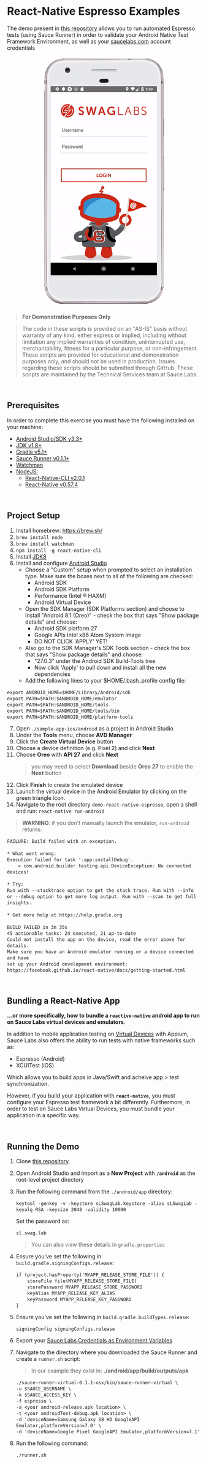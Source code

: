# React-Native Espresso Examples

The demo present in [this repository]() allows you to run automated Espresso tests (using Sauce Runner) in order to validate your Android Native Test Framework Environment, as well as your [saucelabs.com](www.saucelabs.com) account credentials

<p align="center">
<img src="assets/android-overview.gif"/>
</p>

> **For Demonstration Purposes Only**

> The code in these scripts is provided on an "AS-IS" basis without warranty of any kind, either express or implied, including without limitation any implied warranties of condition, uninterrupted use, merchantability, fitness for a particular purpose, or non-infringement. These scripts are provided for educational and demonstration purposes only, and should not be used in production. Issues regarding these scripts should be submitted through GitHub. These scripts are maintained by the Technical Services team at Sauce Labs.
 
<br />

## Prerequisites
In order to complete this exercise you must have the following installed on your machine:

* [Android Studio/SDK v3.3+](https://developer.android.com/studio)
* [JDK v1.8+](https://www.oracle.com/technetwork/java/javase/downloads/jdk8-downloads-2133151.html)
* [Gradle v5.1+](https://gradle.org/releases/)
* [Sauce Runner v0.1.1+](https://wiki.saucelabs.com/display/DOCS/Installing+Sauce+Runner+for+Virtual+Devices)
* [Watchman](https://facebook.github.io/watchman/docs/install.html)
* [NodeJS:](https://nodejs.org/en/download/)
    * [React-Native-CLI v2.0.1](https://www.npmjs.com/package/react-native-cli)
    * [React-Native v0.57.4](https://www.npmjs.com/package/react-native)

<br />

## Project Setup
1. Install homebrew: https://brew.sh/
2. `brew install node`
3. `brew install watchman`
4. `npm install -g react-native-cli`
5. Install [JDK8](https://www.oracle.com/technetwork/java/javase/downloads/jdk8-downloads-2133151.html)
6. Install and configure [Android Studio](https://developer.android.com/studio/#downloads)
    * Choose a "Custom" setup when prompted to select an installation type. Make sure the boxes next to all of the following are checked:
      - Android SDK
      - Android SDK Platform
      - Performance (Intel ® HAXM)
      - Android Virtual Device
    * Open the SDK Manager (SDK Platforms section) and choose to install "Android 8.1 (Oreo)" - check the box that says "Show package details" and choose:
      - Android SDK platform 27
      - Google APIs Intel x86 Atom System Image
      - DO NOT CLICK 'APPLY' YET!
    * Also go to the SDK Manager's SDK Tools section - check the box that says "Show package details" and choose:
      - "27.0.3" under the Android SDK Build-Tools tree
      - Now click 'Apply' to pull down and install all the new dependencies
    * Add the following lines to your $HOME/.bash_profile config file:
```
export ANDROID_HOME=$HOME/Library/Android/sdk
export PATH=$PATH:$ANDROID_HOME/emulator
export PATH=$PATH:$ANDROID_HOME/tools
export PATH=$PATH:$ANDROID_HOME/tools/bin
export PATH=$PATH:$ANDROID_HOME/platform-tools
```
7. Open `./sample-app-ios/android` as a project in Android Studio
8. Under the **Tools** menu, choose **AVD Manager**
9. Click the **Create Virtual Device** button
10. Choose a device definition (e.g. Pixel 2) and click **Next**
11. Choose **Oreo** with **API 27** and click **Next**
    > you may need to select **Download** beside **Oreo 27** to enable the **Next** button
12. Click **Finish** to create the emulated device
13. Launch the virtual device in the Android Emulator by clicking on the green triangle icon. 
14. Navigate to the root directory `demo-react-native-espresso`, open a shell and run: `react-native run-android`

> **WARNING**: if you don't manually launch the emulator, `run-android` returns:

```
FAILURE: Build failed with an exception.
    
* What went wrong:
Execution failed for task ':app:installDebug'.
    > com.android.builder.testing.api.DeviceException: No connected devices!

* Try:
Run with --stacktrace option to get the stack trace. Run with --info or --debug option to get more log output. Run with --scan to get full insights.

* Get more help at https://help.gradle.org

BUILD FAILED in 3m 35s
45 actionable tasks: 24 executed, 21 up-to-date
Could not install the app on the device, read the error above for details.
Make sure you have an Android emulator running or a device connected and have
set up your Android development environment:
https://facebook.github.io/react-native/docs/getting-started.html
```

<br />

## Bundling a React-Native App
**...or more specifically, how to bundle a `reactive-native` android app to run on Sauce Labs virtual devices and emulators**. 

In addition to mobile application testing on [Virtual Devices](https://wiki.saucelabs.com/display/DOCS/Automated+Mobile+App+Testing+on+Virtual+Devices+with+Sauce+Labs) with Appium, Sauce Labs also offers the ability to run tests with native frameworks such as:
* Espresso (Android)
* XCUITest (iOS)

Which allows you to build apps in Java/Swift and acheive app > test synchronization.

However, if you build your application with **`react-native`**, you must configure your Espresso test framework a bit differently. Furthermore, in order to test on Sauce Labs Virtual Devices, you must bundle your application in a specific way.

<br />

## Running the Demo
1. Clone [this repository]().
2. Open Android Studio and import as a **New Project** with  **`/android`** as the root-level project directory
2. Run the following command from the `./android/app` directory:
    ```
    keytool -genkey -v -keystore sLSwagLab.keystore -alias sLSwagLab -keyalg RSA -keysize 2048 -validity 10000
    ```
    Set the password as:
    ```
    sl.swag.lab
    ```
    > You can also view these details in `gradle.properties`
    
3. Ensure you've set the following in `build.gradle.signingConfigs.release`:
    ```
    if (project.hasProperty('MYAPP_RELEASE_STORE_FILE')) {
        storeFile file(MYAPP_RELEASE_STORE_FILE)
        storePassword MYAPP_RELEASE_STORE_PASSWORD
        keyAlias MYAPP_RELEASE_KEY_ALIAS
        keyPassword MYAPP_RELEASE_KEY_PASSWORD
    }
    ```
4. Ensure you've set the following in `build.gradle.buildTypes.release`:
    ```
    signingConfig signingConfigs.release
    ```
5. Export your [Sauce Labs Credentials as Environment Variables](https://wiki.saucelabs.com/display/DOCS/Best+Practice%3A+Use+Environment+Variables+for+Authentication+Credentials)
6. Navigate to the directory where you downloaded the Sauce Runner and create a `runner.sh` script:
    > In our example they exist in: **./android/app/build/outputs/apk**
    
    ```
    ./sauce-runner-virtual-0.1.1-osx/bin/sauce-runner-virtual \
   -u $SAUCE_USERNAME \
   -k $SAUCE_ACCESS_KEY \
   -f espresso \
   -a <your android-release.apk location> \
   -t <your androidTest-debug.apk location> \
   -d 'deviceName=Samsung Galaxy S8 HD GoogleAPI Emulator,platformVersion=7.0' \
   -d 'deviceName=Google Pixel GoogleAPI Emulator,platformVersion=7.1'
    ```
7. Run the following command:
    ```
    ./runner.sh
    ```